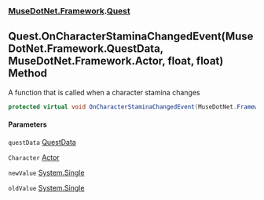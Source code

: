 ### [MuseDotNet.Framework](./MuseDotNet-Framework.md 'MuseDotNet.Framework').[Quest](./Quest.md 'MuseDotNet.Framework.Quest')
## Quest.OnCharacterStaminaChangedEvent(MuseDotNet.Framework.QuestData, MuseDotNet.Framework.Actor, float, float) Method
A function that is called when a character stamina changes  
```csharp
protected virtual void OnCharacterStaminaChangedEvent(MuseDotNet.Framework.QuestData questData, MuseDotNet.Framework.Actor Character, float newValue, float oldValue);
```
#### Parameters
<a name='MuseDotNet-Framework-Quest-OnCharacterStaminaChangedEvent(MuseDotNet-Framework-QuestData_MuseDotNet-Framework-Actor_float_float)-questData'></a>
`questData` [QuestData](./QuestData.md 'MuseDotNet.Framework.QuestData')  
  
<a name='MuseDotNet-Framework-Quest-OnCharacterStaminaChangedEvent(MuseDotNet-Framework-QuestData_MuseDotNet-Framework-Actor_float_float)-Character'></a>
`Character` [Actor](./Actor.md 'MuseDotNet.Framework.Actor')  
  
<a name='MuseDotNet-Framework-Quest-OnCharacterStaminaChangedEvent(MuseDotNet-Framework-QuestData_MuseDotNet-Framework-Actor_float_float)-newValue'></a>
`newValue` [System.Single](https://docs.microsoft.com/en-us/dotnet/api/System.Single 'System.Single')  
  
<a name='MuseDotNet-Framework-Quest-OnCharacterStaminaChangedEvent(MuseDotNet-Framework-QuestData_MuseDotNet-Framework-Actor_float_float)-oldValue'></a>
`oldValue` [System.Single](https://docs.microsoft.com/en-us/dotnet/api/System.Single 'System.Single')  
  
